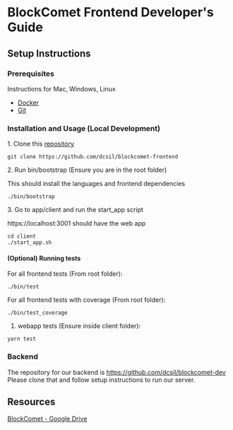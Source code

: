 # BlockComet Frontend Developer's Guide

## Setup Instructions

### Prerequisites
Instructions for Mac, Windows, Linux
- [Docker](https://docs.docker.com/get-docker/)
- [Git](https://git-scm.com/book/en/v2/Getting-Started-Installing-Git)

### Installation and Usage (Local Development)
1\. Clone this [repository](https://github.com/dcsil/blockcomet-frontend)

```
git clone https://github.com/dcsil/blockcomet-frontend
```


2\. Run bin/bootstrap (Ensure you are in the root folder)             

This should install the languages and frontend dependencies 
```
./bin/bootstrap
```

3\. Go to app/client and run the start_app script 

https://localhost:3001 should have the web app
```
cd client
./start_app.sh
```

#### (Optional) Running tests
For all frontend tests (From root folder):
``` 
./bin/test
```
For all frontend tests with coverage (From root folder):
``` 
./bin/test_coverage
```

1. webapp tests (Ensure inside client folder):
```
yarn test
```

### Backend
The repository for our backend is https://github.com/dcsil/blockcomet-dev
Please clone that and follow setup instructions to run our server. 

## Resources
[BlockComet - Google Drive](https://drive.google.com/drive/folders/1Y2Rrer1_6Pn5j8HI7jxWZaM5FnN1wZ13)
